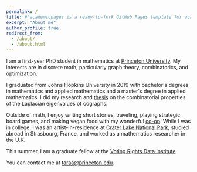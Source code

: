```yaml
---
permalink: /
title: #"academicpages is a ready-to-fork GitHub Pages template for academic personal websites"
excerpt: "About me"
author_profile: true
redirect_from:
  - /about/
  - /about.html
---
```


I am a first-year PhD student in mathematics at [Princeton University](https://www.pacm.princeton.edu/). My interests are in discrete math, particularly graph theory, combinatorics, and optimization. 

I graduated from Johns Hopkins University in 2019 with bachelor's degrees in mathematics and applied mathematics and a master's degree in applied mathematics. I did my research and [thesis](https://jscholarship.library.jhu.edu/bitstream/handle/1774.2/61684/ABRISHAMI-THESIS-2019.pdf) on the combinatorial properties of the Laplacian eigenvalues of cographs.

Outside of math, I enjoy writing short stories, traveling, playing strategic board games, and making vegan food with my wonderful [co-op](https://twod.princeton.edu/). While I was in college, I was an artist-in-residence at [Crater Lake National Park](https://www.nps.gov/crla/index.htm), studied abroad in Strasbourg, France, and worked as a mathematics researcher in the U.K.

This summer, I am a graduate fellow at the [Voting Rights Data Institute](http://gerrydata.org).

You can contact me at taraa@princeton.edu.
